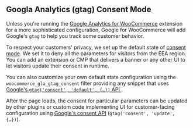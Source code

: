 ## Googla Analytics (gtag) Consent Mode

Unless you're running the [Google Analytics for WooCommerce](https://woo.com/products/woocommerce-google-analytics/) extension for a more sophisticated configuration, Google for WooCommerce will add Google's `gtag` to help you track some customer behavior.

To respect your customers' privacy, we set up the default state of [consent mode](https://support.google.com/analytics/answer/9976101). We set it to deny all the parameters for visitors from the EEA region. You can add an extension or CMP that delivers a banner or any other UI to let visitors update their consent in runtime.

You can also customize your own default state configuration using the `woocommerce_gla_gtag_consent` filter providing any snippet that uses [Google's `gtag('consent', 'default', {…})` API ](https://developers.google.com/tag-platform/security/guides/consent?consentmode=advanced).

After the page loads, the consent for particular parameters can be updated by other plugins or custom code implementing UI for customer-facing configuration using [Google's consent API](https://developers.google.com/tag-platform/security/guides/consent?hl=en&consentmode=advanced#update-consent) (`gtag('consent', 'update', {…})`).
